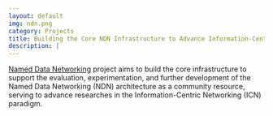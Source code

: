 ```yaml
---
layout: default
img: ndn.png
category: Projects
title: Building the Core NDN Infrastructure to Advance Information-Centric Networking Research
description: |
---
```

  <a href="https://named-data.net/">Named Data Networking</a> project aims to build the core infrastructure to support the evaluation, experimentation, and further development of the Named Data Networking (NDN) architecture as a community resource, serving to advance researches in the Information-Centric Networking (ICN) paradigm.
